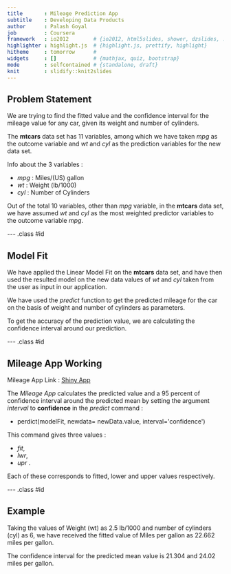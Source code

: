 ```yaml
---
title       : Mileage Prediction App
subtitle    : Developing Data Products
author      : Palash Goyal
job         : Coursera
framework   : io2012        # {io2012, html5slides, shower, dzslides, ...}
highlighter : highlight.js  # {highlight.js, prettify, highlight}
hitheme     : tomorrow      # 
widgets     : []            # {mathjax, quiz, bootstrap}
mode        : selfcontained # {standalone, draft}
knit        : slidify::knit2slides
---
```


## Problem Statement

We are trying to find the fitted value and the confidence interval for the mileage value for any car, given its weight and number of cylinders.

The **mtcars** data set has 11 variables, among which we have taken *mpg* as the outcome variable and *wt* and *cyl* as the prediction variables for the new data set.

Info about the 3 variables :
- *mpg* : Miles/(US) gallon
- *wt* : Weight (lb/1000)
- *cyl* : Number of Cylinders

Out of the total 10 variables, other than *mpg* variable, in the **mtcars** data set, we have assumed *wt* and *cyl* as the most weighted predictor variables to the outcome variable *mpg*.

--- .class #id 

## Model Fit

We have applied the Linear Model Fit on the **mtcars** data set, and have then used the resulted model on the new data values of *wt* and *cyl* taken from the user as input in our application.

We have used the *predict* function to get the predicted mileage for the car on the basis of weight and number of cylinders as parameters.

To get the accuracy of the prediction value, we are calculating the confidence interval around our prediction. 

--- .class #id

## Mileage App Working

Mileage App Link : <a href="https://palashgoyal1.shinyapps.io/project/"> Shiny App </a>

The *Mileage App*  calculates the predicted value and a 95 percent of confidence interval around the predicted mean by setting the argument *interval* to **confidence** in the *predict* command : 

- perdict(modelFit, newdata= newData.value, interval='confidence')

This command gives three values : 
- *fit*,
- *lwr*,
- *upr* .

Each of these corresponds to fitted, lower and upper values respectively.

--- .class #id

## Example

Taking the values of Weight (wt) as 2.5 lb/1000 and number of cylinders (cyl) as 6, we have received the fitted value of Miles per gallon as 22.662 miles per gallon.

The confidence interval for the predicted mean value is 21.304 and 24.02 miles per gallon. 

